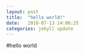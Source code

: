 ```yaml
---
layout: post
title:  "hello world!"
date:   2018-07-13 14:06:25
categories: jekyll update
---
```


#hello world

